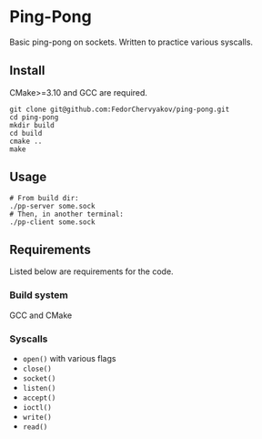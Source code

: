# Ping-Pong
Basic ping-pong on sockets. Written to practice various syscalls.

## Install
CMake>=3.10 and GCC are required.
```
git clone git@github.com:FedorChervyakov/ping-pong.git
cd ping-pong
mkdir build
cd build
cmake ..
make
```

## Usage
```
# From build dir:
./pp-server some.sock
# Then, in another terminal:
./pp-client some.sock
```

## Requirements
Listed below are requirements for the code.

### Build system
GCC and CMake

### Syscalls
- `open()` with various flags
- `close()`
- `socket()`
- `listen()`
- `accept()`
- `ioctl()`
- `write()`
- `read()`


